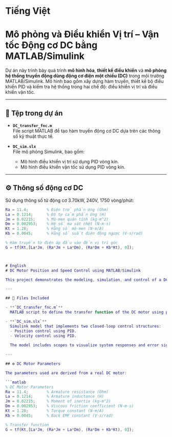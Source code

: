 # Tiếng Việt 
# Mô phỏng và Điều khiển Vị trí – Vận tốc Động cơ DC bằng MATLAB/Simulink

Dự án này trình bày quá trình **mô hình hóa**, **thiết kế điều khiển** và **mô phỏng hệ thống truyền động dùng động cơ điện một chiều (DC)** trong môi trường MATLAB/Simulink. Mô hình bao gồm xây dựng hàm truyền, thiết kế bộ điều khiển PID và kiểm tra hệ thống trong hai chế độ: điều khiển vị trí và điều khiển vận tốc.

---

## 📁 Tệp trong dự án

- **`DC_transfer_fnc.m`**  
  File script MATLAB để tạo hàm truyền động cơ DC dựa trên các thông số kỹ thuật thực tế.

- **`DC_sim.slx`**  
  File mô phỏng Simulink, bao gồm:
  - Mô hình điều khiển vị trí sử dụng PID vòng kín.
  - Mô hình điều khiển vận tốc sử dụng PID vòng kín.

---

## ⚙️ Thông số động cơ DC

Sử dụng thông số từ động cơ 3.70kW, 240V, 1750 vòng/phút:

```matlab
Ra = 11.4;        % Điện trở phần ứng (Ohm)
La = 0.1214;      % Độ tự cảm phần ứng (H)
Jm = 0.02215;     % Mô-men quán tính (kg·m^2)
Dm = 0.002953;    % Hệ số ma sát nhớt (N·m·s)
Kt = 1.28;        % Hằng số mô-men (N·m/A)
Kb = 0.0045;      % Hằng số suất điện động ngược (V·s/rad)

% Hàm truyền từ điện áp đầu vào đến vị trí góc
G = tf(Kt,[La*Jm, (Ra*Jm + La*Dm), (Ra*Dm + Kb*Kt), 0]);



# English
# DC Motor Position and Speed Control using MATLAB/Simulink

This project demonstrates the modeling, simulation, and control of a DC motor's position and speed using MATLAB and Simulink. The system includes transfer function modeling, PID controller design, and closed-loop simulation.

---

## 📁 Files Included

- **`DC_transfer_fnc.m`**  
  MATLAB script to define the transfer function of the DC motor using physical parameters from a real 3.70kW, 240V, 1750rpm DC motor.

- **`DC_sim.slx`**  
  Simulink model that implements two closed-loop control structures:
  - Position control using PID.
  - Velocity control using PID.
  
  The model includes scopes to visualize system responses and error signals in real time.

---

## ⚙️ DC Motor Parameters

The parameters used are derived from a real DC motor:

```matlab
% DC Motor Parameters
Ra = 11.4;        % Armature resistance (Ohm)
La = 0.1214;      % Armature inductance (H)
Jm = 0.02215;     % Moment of inertia (kg·m^2)
Dm = 0.002953;    % Viscous friction coefficient (N·m·s)
Kt = 1.28;        % Torque constant (N·m/A)
Kb = 0.0045;      % Back EMF constant (V·s/rad)

% Transfer function
G = tf(Kt,[La*Jm, (Ra*Jm + La*Dm), (Ra*Dm + Kb*Kt), 0]);
